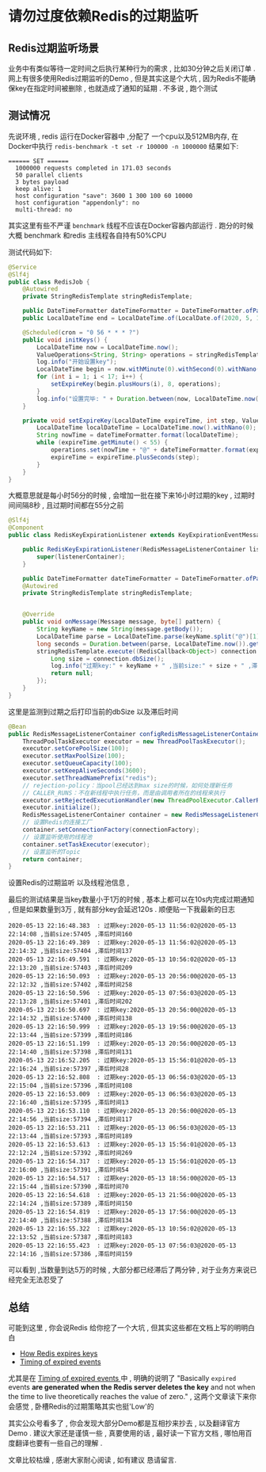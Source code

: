 # 请勿过度依赖Redis的过期监听

## Redis过期监听场景

业务中有类似等待一定时间之后执行某种行为的需求 , 比如30分钟之后关闭订单 . 网上有很多使用Redis过期监听的Demo , 但是其实这是个大坑 , 因为Redis不能确保key在指定时间被删除 , 也就造成了通知的延期 . 不多说 , 跑个测试

## 测试情况

先说环境 , redis 运行在Docker容器中 ,分配了 一个cpu以及512MB内存, 在Docker中执行 `redis-benchmark -t set -r 100000 -n 1000000` 结果如下:

```
====== SET ======
  1000000 requests completed in 171.03 seconds
  50 parallel clients
  3 bytes payload
  keep alive: 1
  host configuration "save": 3600 1 300 100 60 10000
  host configuration "appendonly": no
  multi-thread: no
```

其实这里有些不严谨 `benchmark` 线程不应该在Docker容器内部运行 . 跑分的时候大概 benchmark 和redis 主线程各自持有50%CPU

测试代码如下:

```java
@Service
@Slf4j
public class RedisJob {
    @Autowired
    private StringRedisTemplate stringRedisTemplate;

    public DateTimeFormatter dateTimeFormatter = DateTimeFormatter.ofPattern("yyyy-MM-dd HH:mm:ss");
    public LocalDateTime end = LocalDateTime.of(LocalDate.of(2020, 5, 12), LocalTime.of(8, 0));

    @Scheduled(cron = "0 56 * * * ?")
    public void initKeys() {
        LocalDateTime now = LocalDateTime.now();
        ValueOperations<String, String> operations = stringRedisTemplate.opsForValue();
        log.info("开始设置key");
        LocalDateTime begin = now.withMinute(0).withSecond(0).withNano(0);
        for (int i = 1; i < 17; i++) {
            setExpireKey(begin.plusHours(i), 8, operations);
        }
        log.info("设置完毕: " + Duration.between(now, LocalDateTime.now()));
    }

    private void setExpireKey(LocalDateTime expireTime, int step, ValueOperations<String, String> operations) {
        LocalDateTime localDateTime = LocalDateTime.now().withNano(0);
        String nowTime = dateTimeFormatter.format(localDateTime);
        while (expireTime.getMinute() < 55) {
            operations.set(nowTime + "@" + dateTimeFormatter.format(expireTime), "A", Duration.between(expireTime, LocalDateTime.now()).abs());
            expireTime = expireTime.plusSeconds(step);
        }
    }
}
```

大概意思就是每小时56分的时候 , 会增加一批在接下来16小时过期的key , 过期时间间隔8秒 , 且过期时间都在55分之前

```java
@Slf4j
@Component
public class RedisKeyExpirationListener extends KeyExpirationEventMessageListener {

    public RedisKeyExpirationListener(RedisMessageListenerContainer listenerContainer) {
        super(listenerContainer);
    }

    public DateTimeFormatter dateTimeFormatter = DateTimeFormatter.ofPattern("yyyy-MM-dd HH:mm:ss");
    @Autowired
    private StringRedisTemplate stringRedisTemplate;


    @Override
    public void onMessage(Message message, byte[] pattern) {
        String keyName = new String(message.getBody());
        LocalDateTime parse = LocalDateTime.parse(keyName.split("@")[1], dateTimeFormatter);
        long seconds = Duration.between(parse, LocalDateTime.now()).getSeconds();
        stringRedisTemplate.execute((RedisCallback<Object>) connection -> {
            Long size = connection.dbSize();
            log.info("过期key:" + keyName + " ,当前size:" + size + " ,滞后时间" + seconds);
            return null;
        });
    }
}
```

这里是监测到过期之后打印当前的dbSize 以及滞后时间

```java
@Bean
public RedisMessageListenerContainer configRedisMessageListenerContainer(RedisConnectionFactory connectionFactory) {
    ThreadPoolTaskExecutor executor = new ThreadPoolTaskExecutor();
    executor.setCorePoolSize(100);
    executor.setMaxPoolSize(100);
    executor.setQueueCapacity(100);
    executor.setKeepAliveSeconds(3600);
    executor.setThreadNamePrefix("redis");
    // rejection-policy：当pool已经达到max size的时候，如何处理新任务
    // CALLER_RUNS：不在新线程中执行任务，而是由调用者所在的线程来执行
    executor.setRejectedExecutionHandler(new ThreadPoolExecutor.CallerRunsPolicy());
    executor.initialize();
    RedisMessageListenerContainer container = new RedisMessageListenerContainer();
    // 设置Redis的连接工厂
    container.setConnectionFactory(connectionFactory);
    // 设置监听使用的线程池
    container.setTaskExecutor(executor);
    // 设置监听的Topic
    return container;
}
```

设置Redis的过期监听 以及线程池信息 , 



最后的测试结果是当key数量小于1万的时候 , 基本上都可以在10s内完成过期通知 , 但是如果数量到3万 , 就有部分key会延迟120s . 顺便贴一下我最新的日志

```
2020-05-13 22:16:48.383  : 过期key:2020-05-13 11:56:02@2020-05-13 22:14:08 ,当前size:57405 ,滞后时间160
2020-05-13 22:16:49.389  : 过期key:2020-05-13 11:56:02@2020-05-13 22:14:32 ,当前size:57404 ,滞后时间137
2020-05-13 22:16:49.591  : 过期key:2020-05-13 10:56:02@2020-05-13 22:13:20 ,当前size:57403 ,滞后时间209
2020-05-13 22:16:50.093  : 过期key:2020-05-13 20:56:00@2020-05-13 22:12:32 ,当前size:57402 ,滞后时间258
2020-05-13 22:16:50.596  : 过期key:2020-05-13 07:56:03@2020-05-13 22:13:28 ,当前size:57401 ,滞后时间202
2020-05-13 22:16:50.697  : 过期key:2020-05-13 20:56:00@2020-05-13 22:14:32 ,当前size:57400 ,滞后时间138
2020-05-13 22:16:50.999  : 过期key:2020-05-13 19:56:00@2020-05-13 22:13:44 ,当前size:57399 ,滞后时间186
2020-05-13 22:16:51.199  : 过期key:2020-05-13 20:56:00@2020-05-13 22:14:40 ,当前size:57398 ,滞后时间131
2020-05-13 22:16:52.205  : 过期key:2020-05-13 15:56:01@2020-05-13 22:16:24 ,当前size:57397 ,滞后时间28
2020-05-13 22:16:52.808  : 过期key:2020-05-13 06:56:03@2020-05-13 22:15:04 ,当前size:57396 ,滞后时间108
2020-05-13 22:16:53.009  : 过期key:2020-05-13 06:56:03@2020-05-13 22:16:40 ,当前size:57395 ,滞后时间13
2020-05-13 22:16:53.110  : 过期key:2020-05-13 20:56:00@2020-05-13 22:14:56 ,当前size:57394 ,滞后时间117
2020-05-13 22:16:53.211  : 过期key:2020-05-13 06:56:03@2020-05-13 22:13:44 ,当前size:57393 ,滞后时间189
2020-05-13 22:16:53.613  : 过期key:2020-05-13 15:56:01@2020-05-13 22:12:24 ,当前size:57392 ,滞后时间269
2020-05-13 22:16:54.317  : 过期key:2020-05-13 15:56:01@2020-05-13 22:16:00 ,当前size:57391 ,滞后时间54
2020-05-13 22:16:54.517  : 过期key:2020-05-13 18:56:00@2020-05-13 22:15:44 ,当前size:57390 ,滞后时间70
2020-05-13 22:16:54.618  : 过期key:2020-05-13 21:56:00@2020-05-13 22:14:24 ,当前size:57389 ,滞后时间150
2020-05-13 22:16:54.819  : 过期key:2020-05-13 17:56:00@2020-05-13 22:14:40 ,当前size:57388 ,滞后时间134
2020-05-13 22:16:55.322  : 过期key:2020-05-13 10:56:02@2020-05-13 22:13:52 ,当前size:57387 ,滞后时间183
2020-05-13 22:16:55.423  : 过期key:2020-05-13 07:56:03@2020-05-13 22:14:16 ,当前size:57386 ,滞后时间159
```

可以看到 ,当数量到达5万的时候 , 大部分都已经滞后了两分钟 , 对于业务方来说已经完全无法忍受了

## 总结

可能到这里 , 你会说Redis 给你挖了一个大坑 , 但其实这些都在文档上写的明明白白

- [How Redis expires keys ](https://redis.io/commands/expire#how-redis-expires-keys)
- [Timing of expired events ](https://redis.io/topics/notifications#timing-of-expired-events)

尤其是在 [Timing of expired events ](https://redis.io/topics/notifications#timing-of-expired-events) 中 , 明确的说明了 "Basically `expired` events **are generated when the Redis server deletes the key** and not when the time to live theoretically reaches the value of zero." , 这两个文章读下来你会感觉 , 卧槽Redis的过期策略其实也挺'Low'的

其实公众号看多了 , 你会发现大部分Demo都是互相抄来抄去 , 以及翻译官方Demo . 建议大家还是谨慎一些 , 真要使用的话 , 最好读一下官方文档 , 哪怕用百度翻译也要有一些自己的理解 .

文章比较枯燥 , 感谢大家耐心阅读 , 如有建议 恳请留言.